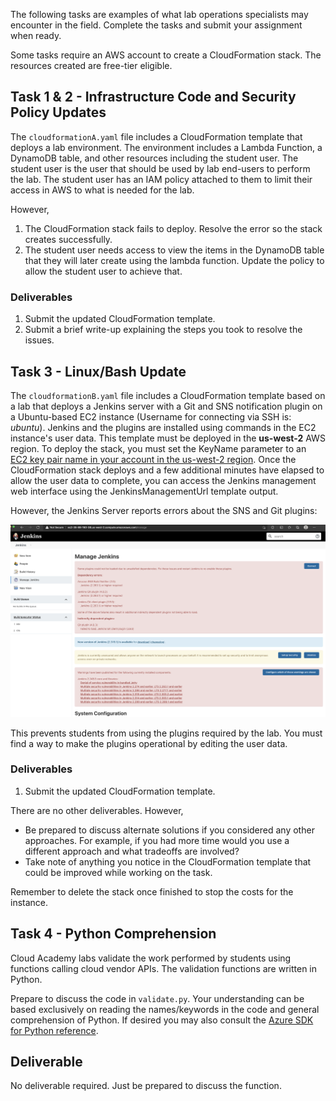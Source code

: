 The following tasks are examples of what lab operations specialists may encounter in the field. Complete the tasks and submit your assignment when ready.

Some tasks require an AWS account to create a CloudFormation stack. The resources created are free-tier eligible.

## Task 1 & 2 - Infrastructure Code and Security Policy Updates

The `cloudformationA.yaml` file includes a CloudFormation template that deploys a lab environment. The environment includes a Lambda Function, a DynamoDB table, and other resources including the student user. The student user is the user that should be used by lab end-users to perform the lab. The student user has an IAM policy attached to them to limit their access in AWS to what is needed for the lab.

However, 

1. The CloudFormation stack fails to deploy. Resolve the error so the stack creates successfully.
2. The student user needs access to view the items in the DynamoDB table that they will later create using the lambda function.  Update the policy to allow the student user to achieve that.

### Deliverables

1. Submit the updated CloudFormation template.
2. Submit a brief write-up explaining the steps you took to resolve the issues.

## Task 3 - Linux/Bash Update

The `cloudformationB.yaml` file includes a CloudFormation template based on a lab that deploys a Jenkins server with a Git and SNS notification plugin on a Ubuntu-based EC2 instance (Username for connecting via SSH is: _ubuntu_). Jenkins and the plugins are installed using commands in the EC2 instance's user data. This template must be deployed in the **us-west-2** AWS region. To deploy the stack, you must set the KeyName parameter to an [EC2 key pair name in your account in the us-west-2 region](https://us-west-2.console.aws.amazon.com/ec2/v2/home?region=us-west-2#KeyPairs:). Once the CloudFormation stack deploys and a few additional minutes have elapsed to allow the user data to complete, you can access the Jenkins management web interface using the JenkinsManagementUrl template output.

However, the Jenkins Server reports errors about the SNS and Git plugins:

![Jenkins Plugins Errors](assets/JenkinsError.png)

This prevents students from using the plugins required by the lab. You must find a way to make the plugins operational by editing the user data.

### Deliverables

1. Submit the updated CloudFormation template.

There are no other deliverables. However, 

- Be prepared to discuss alternate solutions if you considered any other approaches. For example, if you had more time would you use a different approach and what tradeoffs are involved?
- Take note of anything you notice in the CloudFormation template that could be improved while working on the task.

Remember to delete the stack once finished to stop the costs for the instance.

## Task 4 - Python Comprehension

Cloud Academy labs validate the work performed by students using functions calling cloud vendor APIs. The validation functions are written in Python.

Prepare to discuss the code in `validate.py`. Your understanding can be based exclusively on reading the names/keywords in the code and general comprehension of Python. If desired you may also consult the [Azure SDK for Python reference](https://docs.microsoft.com/en-us/python/api/?view=azure-python).

## Deliverable

No deliverable required. Just be prepared to discuss the function.
